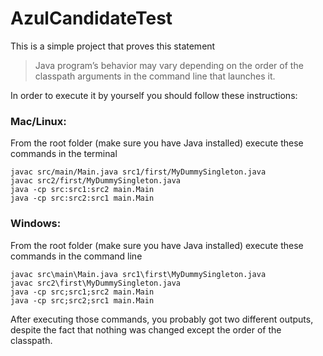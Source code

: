 # AzulCandidateTest

This is a simple project that proves this statement

>Java program’s behavior may vary depending on the order of the classpath arguments in the command line that launches it.

In order to execute it by yourself you should follow these instructions:


### Mac/Linux:
From the root folder (make sure you have Java installed) execute these commands in the terminal
```
javac src/main/Main.java src1/first/MyDummySingleton.java
javac src2/first/MyDummySingleton.java  
java -cp src:src1:src2 main.Main
java -cp src:src2:src1 main.Main
```

### Windows:
From the root folder (make sure you have Java installed) execute these commands in the command line
```
javac src\main\Main.java src1\first\MyDummySingleton.java
javac src2\first\MyDummySingleton.java  
java -cp src;src1;src2 main.Main
java -cp src;src2;src1 main.Main
```

After executing those commands, you probably got two different outputs, 
despite the fact that nothing was changed except the order of the classpath.